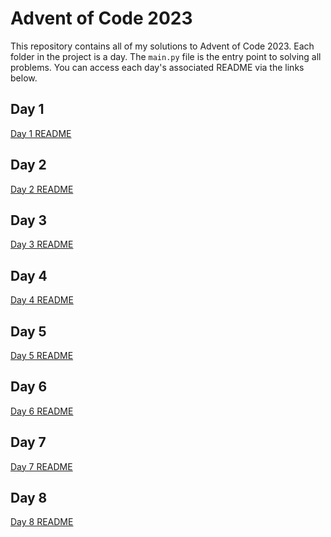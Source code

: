 # Advent of Code 2023

This repository contains all of my solutions to Advent of Code 2023.
Each folder in the project is a day.
The `main.py` file is the entry point to solving all problems.
You can access each day's associated README via the links below.

## Day 1
[Day 1 README](./day1/README.md)

## Day 2
[Day 2 README](./day2/README.md)

## Day 3
[Day 3 README](./day3/README.md)

## Day 4
[Day 4 README](./day4/README.md)

## Day 5
[Day 5 README](./day5/README.md)

## Day 6
[Day 6 README](./day6/README.md)

## Day 7
[Day 7 README](./day7/README.md)

## Day 8
[Day 8 README](./day8/README.md)
